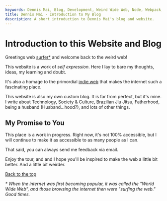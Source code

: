 ```yaml
---
keywords: Dennis Mai, Blog, Development, Weird Wide Web, Node, Webpack, EJS, Vanilla JS, Lean Web, JAMstack
title: Dennis Mai - Introduction to My Blog
description: A short introduction to Dennis Mai's blog and website.
---
```


# Introduction to this Website and Blog

Greetings web [surfer*](#note1) and welcome back to the weird web!

This website is a work of *self expression*. Here I lay to bare my thoughts, ideas, my learning and doubt.

It's also a homage to the primordial [indie web](https://indieweb.org/) that makes the internet such a fascinating place. 

This website is also my own custom blog. It is far from perfect, but it's mine. I write about Technology, Society & Culture, Brazilian Jiu Jitsu, Fatherhood, being a husband (Husband...hood?), and lots of other things.

## My Promise to You

This place is a work in progress. Right now, it's not 100% accessible, but I will continue to make it as accessible to as many people as I can.

That said, you can always send me feedback via email.

Enjoy the tour, and and I hope you'll be inspired to make the web a little bit better. And a little bit weirder.

[Back to the top](#introduction-to-this-website-and-blog)

*<a name=note1 ></a> \* When the internet was first becoming popular, it was called the "World Wide Web", and those browsing the internet then were "surfing the web." Good times.*